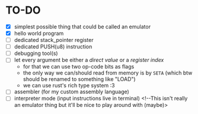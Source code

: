 # TO-DO

- [x] simplest possible thing that could be called an emulator
- [x] hello world program
- [ ] dedicated stack_pointer register
- [ ] dedicated PUSH(u8) instruction
- [ ] debugging tool(s)
- [ ] let every argument be either a *direct value* or a *register index*
  - for that we can use two op-code bits as flags
  - the only way we can/should read from memory is by `SETA` (which btw should be renamed to something like "LOAD")
  - we can use rust's rich type system :3
- [ ] assembler (for my custom assembly language)
- [ ] interpreter mode (input instructions live in terminal) <!--This isn't really an emulator thing but it'll be nice to play around with (maybe)>
